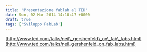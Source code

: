 ```yaml
---
title: 'Presentazione fablab al TED'
date: Sun, 02 Mar 2014 14:10:47 +0000
draft: true
tags: ['Sviluppo FabLab']
---
```


[http://www.ted.com/talks/neil\_gershenfeld\_on\_fab\_labs.html](http://www.ted.com/talks/neil_gershenfeld_on_fab_labs.html)